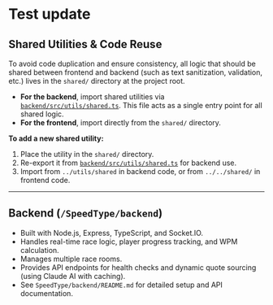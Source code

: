 # Test update

## Shared Utilities & Code Reuse

To avoid code duplication and ensure consistency, all logic that should be shared between frontend and backend (such as text sanitization, validation, etc.) lives in the `shared/` directory at the project root.

- **For the backend**, import shared utilities via [`backend/src/utils/shared.ts`](backend/src/utils/shared.ts). This file acts as a single entry point for all shared logic.
- **For the frontend**, import directly from the `shared/` directory.

**To add a new shared utility:**
1. Place the utility in the `shared/` directory.
2. Re-export it from [`backend/src/utils/shared.ts`](backend/src/utils/shared.ts) for backend use.
3. Import from `../utils/shared` in backend code, or from `../../shared/` in frontend code.

---

## Backend (`/SpeedType/backend`)

*   Built with Node.js, Express, TypeScript, and Socket.IO.
*   Handles real-time race logic, player progress tracking, and WPM calculation.
*   Manages multiple race rooms.
*   Provides API endpoints for health checks and dynamic quote sourcing (using Claude AI with caching).
*   See `SpeedType/backend/README.md` for detailed setup and API documentation.
